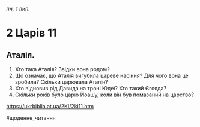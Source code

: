 
_пн, 1 лип._

# 2 Царів 11

## Аталія.
1. Хто така Аталія? Звідки вона родом?
2. Що означає, що Аталія вигубила цареве насіння? Для чого вона це зробила? Скільки царювала Аталія?
3. Хто відновив рід Давида на троні Юдеї? Хто такий Єгояда?
4. Скільки років було царю Йоашу, коли він був помазаний на царство?

https://ukrbiblia.at.ua/2KI/2ki11.htm 

#щоденне_читання
